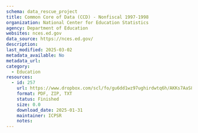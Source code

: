 ```yaml
---
schema: data_rescue_project 
title: Common Core of Data (CCD) - Nonfiscal 1997-1998
organization: National Center for Education Statistics
agency: Department of Education
websites: nces.ed.gov
data_source: https://nces.ed.gov/
description: 
last_modified: 2025-03-02
metadata_available: No
metadata_url: 
category:
  - Education 
resources:
  - id: 257
    url: https://www.dropbox.com/scl/fo/gu6dd1wz97ughirdwtq6h/AKKs7AaS8TdrzeczgoC4iuw?rlkey=0a3rbjry29p07cmx0h78i5hwo&dl=0
    format: PDF, ZIP, TXT
    status: Finished
    size: 0.0
    download_date: 2025-01-31
    maintainer: ICPSR
    notes: 
---
```

